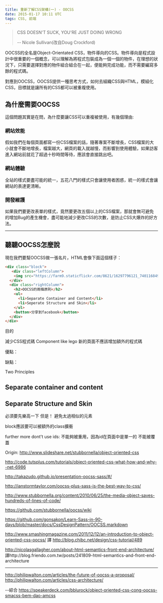 ```yaml
---
title: 重新了解CSS架構(一) - OOCSS
date: 2015-01-17 10:11 UTC
tags: CSS, 前端
---
```


>CSS DOESN'T SUCK,  YOU'RE JUST DOING WRONG
><footer>-- Nicole Sullivan(改自Doug Crockford)</footer>

OOCSS的全名是Object-Orientated CSS，物件導向的CSS。物件導向是程式設計中很重要的一個概念，可以理解為將程式包裝成為一個一個的物件，在理想的狀況下，只需要選擇對應的物件組合組合在一起，便能夠完成功能，而不需要編寫多餘的程式碼。

對應到OOCSS，OOCSS提供一種思考方式，如何去組織CSS與HTML，模組化CSS，目標就是讓所有的CSS都可以被重複使用。

## 為什麼需要OOCSS
這個問題其實是在問，為什麼要讓CSS可以重複被使用，有幾個理由:

### 網站效能
假如我們在每個頁面都寫一份CSS檔案的話，隨著專案不斷增長，CSS檔案的大小就會不斷地增長，檔案越大，網頁的載入就越慢，而影響到使用體驗，如果訪客進入網站前就花了超過十秒時間等待，應該會直接跳出吧。

### 網站體驗
全站的樣式要盡可能的統一，五花八門的樣式只會讓使用者困惑，統一的樣式會讓網站的表達更清晰。

### 開發維護
如果我們要更改表單的樣式，竟然要更改五個以上的CSS檔案，那就會無可避免的增加Bug的產生機會，盡可能地減少更改CSS的次數，是防止CSS大爆炸的好方法。

-----
## 聽聽OOCSS怎麼說
現在我們要幫OOCSS做一張名片，HTML會像下面這個樣子：

~~~ html
<div class="block">
   <div class="leftColumn">
    <img src="https://farm9.staticflickr.com/8621/16297796121_7401168493_o.png" alt="OOCSS " />
  </div>
  <div class="rightColumn">
    <h2>OOCSS的兩條原則</h2>
    <ul>
      <li>Separate Container and Content</li>
      <li>Seperate Structure and Skin</li>
    </ul>
    <button>分享到facebook</button>
  </div>
</div>
~~~




目的

減少CSS程式碼
Component like lego
新的頁面不應該增加額外的程式碼

優點：


缺點：


Two Principles
## Separate container and content

## Separate Structure and Skin
必須要先樂高一下
但是！
避免太過相似的元素

block應該要可以被額外的class擴衝


further more
dont't use ids:
  不能夠被重用，因為id在頁面中是單一的
  不能被覆蓋


Origin:
http://www.slideshare.net/stubbornella/object-oriented-css

http://code.tutsplus.com/tutorials/object-oriented-css-what-how-and-why--net-6986

http://takazudo.github.io/presentation-oocss-sass/#/

http://ianstormtaylor.com/oocss-plus-sass-is-the-best-way-to-css/


http://www.stubbornella.org/content/2010/06/25/the-media-object-saves-hundreds-of-lines-of-code/

https://github.com/stubbornella/oocss/wiki



https://github.com/gonsakon/Learn-Sass-in-90-days/blob/master/docs/CssDesignPattern/OOCSS.markdown

http://www.smashingmagazine.com/2011/12/12/an-introduction-to-object-oriented-css-oocss/
譯 http://blog.chibc.net/design/css-tutorial/489


http://nicolasgallagher.com/about-html-semantics-front-end-architecture/
譯http://blog.friendo.com.tw/posts/241809-html-semantics-and-front-end-architecture

----

http://philipwalton.com/articles/the-future-of-oocss-a-proposal/
http://philipwalton.com/articles/css-architecture/



--綜合
https://speakerdeck.com/bblurock/object-oriented-css-cong-oocss-smacss-bem-dao-amcss
